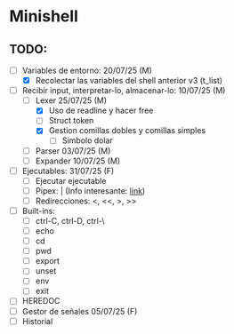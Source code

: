 # Minishell

## TODO:

- [ ] Variables de entorno: 20/07/25 (M)
	- [x] Recolectar las variables del shell anterior v3 (t_list)

- [ ] Recibir input, interpretar-lo, almacenar-lo: 10/07/25 (M)
	- [ ] Lexer 25/07/25 (M)
		- [x] Uso de readline y hacer free
 		- [ ] Struct token
   		- [x] Gestion comillas dobles y comillas simples
     		- [ ] Simbolo dolar
	- [ ] Parser 03/07/25 (M)
	- [ ] Expander 10/07/25 (M)
  
- [ ] Ejecutables: 31/07/25 (F)
	- [ ] Ejecutar ejecutable
	- [ ] Pipex: | (Info interesante: [link](https://www.cs.toronto.edu/~rupert/209/lec09.pdf))
	- [ ] Redirecciones: <, <<, >, >>
   
- [ ] Built-ins:
	- [ ] ctrl-C, ctrl-D, ctrl-\
	- [ ] echo
	- [ ] cd
	- [ ] pwd
	- [ ] export
	- [ ] unset
	- [ ] env
	- [ ] exit
   
 - [ ] HEREDOC
 - [ ] Gestor de señales 05/07/25 (F)
 - [ ] Historial

